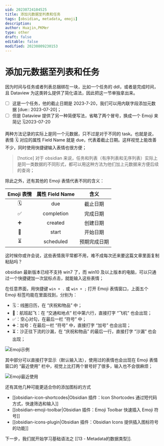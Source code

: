 ```yaml
---
uid: 20230724104525
title: 添加元数据至列表和任务
tags: [obsidian, metadata, emoji]
description: 
author: Huajin,PKMer
type: other
draft: false
editable: false
modified: 20230809230153
---
```


# 添加元数据至列表和任务

因为时间与任务或者列表总捆绑在一块，比如一个任务的 ddl，或者是完成时间，且 Dataview 为这类转么提供了简化语法，因此把这一节单独拿出来。

- [ ] 这是一个任务，他的截止日期是 2023-7-20，我们可以用内联字段添加元数据 [due:: 2023-07-20]；
- [ ] 但是 Dataview 提供了另一种简便写法，省略了两个冒号，换成一个 Emoji 来简记 🗓️2023-07-20

两种方法记录的实际上是同一个元数据，只不过是对于不同的 task。也就是说，表情 🗓️ 对应的属性 Field Name 就是 due，代表着截止日期。这样视觉上能改善不少，同时使用快捷键输入表情也很方便；

> [!notice] 对于 obsidian 来说，任务和列表（有序列表和无序列表）实际上是同一类数据的不同形式，都可以用这种方法为他们加上元数据来方便后续的查询；

除此之外，还有其他的 Emoji 表情代表不同的含义：

|Emoji 表情|属性 Field Name|含义|
|:-:|:-:|:-:|
|🗓️|due|截止日期|
|✅ |completion|完成日期|
|➕|created|创建日期 |
|🛫 |start|开始日期|
|⏳ |scheduled|预期完成日期 |

这时候你或许会说，这些表情我平常都不用，难不成每次还来要这篇文章里面复制粘贴吗？

obsidian 最新版本已经不支持 win7 了，而 win10 及以上版本的电脑，可以只通过一个快捷键加一次鼠标点击，就能输入这些表情；

在任意界面，用快捷键 `win + .` 或 `win + ;` 打开 Emoji 表情窗口，上面五个 Emoji 标签均能在里面找到，分别为：

- 🗓：线圈日历，在 “庆祝和物品” 中；
- 🛫：航班起飞：在 “交通和地点” 栏中第六行，直接打字 “飞机” 也会出现；
- ✅：空心对勾，在最后一栏 “符号” 中；
- ➕：加号：在最后一栏 “符号” 中，直接打字 “加号” 也会出现；
- ⏳：沙正往下流的沙漏，在 “庆祝和物品” 的最后一行，直接打字 “沙漏” 也会出现；

![Emoji示例](https://cdn.pkmer.cn/images/202308100933256.png!pkmer)

其中部分可以直接打字显示（默认输入法），使用过的表情也会出现在 Emoji 表情窗口的 “最近使用” 栏中，视觉上比打两个冒号好了很多，输入也不会很麻烦；

![Emoji最近使用](https://cdn.pkmer.cn/images/202308100933470.png!pkmer)

还有其他几种可能更适合你的添加图标的方式

- [[obsidian-icon-shortcodes|Obsidian 插件：Icon Shortcodes 通过短代码方式，快速筛选和输入]]
- [[obsidian-emoji-toolbar|Obsidian 插件：Emoji Toolbar 快速插入 Emoji 符号]]
- [[obsidian-icons-plugin|Obsidian 插件：Obsidian Icons 提供插入图标符号的功能]]

下一步，我们就开始学习基础语法之 [[13 - Metadata的数据类型]].